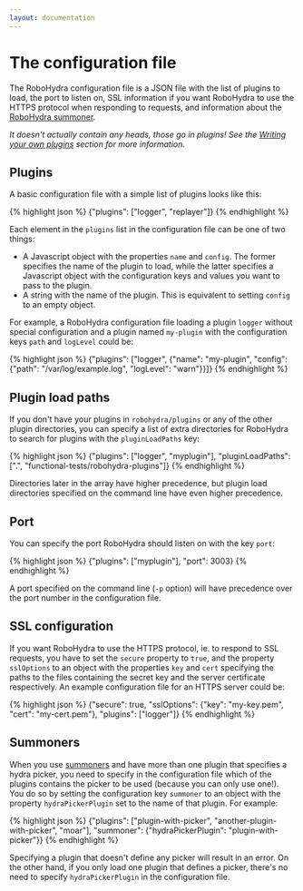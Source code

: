 ```yaml
---
layout: documentation
---
```


The configuration file
======================

The RoboHydra configuration file is a JSON file with the list of
plugins to load, the port to listen on, SSL information if you want
RoboHydra to use the HTTPS protocol when responding to requests, and
information about the [RoboHydra summoner](../summoners).

_It doesn't actually contain any heads, those go in plugins! See the
[Writing your own plugins](../plugins) section for more information._

Plugins
-------

A basic configuration file with a simple list of plugins looks like
this:

{% highlight json %}
{"plugins": ["logger", "replayer"]}
{% endhighlight %}

Each element in the `plugins` list in the configuration file can be
one of two things:

* A Javascript object with the properties `name` and `config`. The
former specifies the name of the plugin to load, while the latter
specifies a Javascript object with the configuration keys and values
you want to pass to the plugin.
* A string with the name of the plugin. This is equivalent to setting
`config` to an empty object.

For example, a RoboHydra configuration file loading a plugin `logger`
without special configuration and a plugin named `my-plugin` with the
configuration keys `path` and `logLevel` could be:

{% highlight json %}
{"plugins": ["logger",
             {"name": "my-plugin",
              "config": {"path": "/var/log/example.log",
                         "logLevel": "warn"}}]}
{% endhighlight %}

Plugin load paths
-----------------

If you don't have your plugins in `robohydra/plugins` or any of the
other plugin directories, you can specify a list of extra directories
for RoboHydra to search for plugins with the `pluginLoadPaths` key:

{% highlight json %}
{"plugins": ["logger", "myplugin"],
 "pluginLoadPaths": [".", "functional-tests/robohydra-plugins"]}
{% endhighlight %}

Directories later in the array have higher precedence, but plugin load
directories specified on the command line have even higher precedence.


Port
----

You can specify the port RoboHydra should listen on with the key
`port`:

{% highlight json %}
{"plugins": ["myplugin"],
 "port": 3003}
{% endhighlight %}

A port specified on the command line (`-p` option) will have
precedence over the port number in the configuration file.


SSL configuration
-----------------

If you want RoboHydra to use the HTTPS protocol, ie. to respond to SSL
requests, you have to set the `secure` property to `true`, and the
property `sslOptions` to an object with the properties `key` and
`cert` specifying the paths to the files containing the secret key and
the server certificate respectively. An example configuration file for
an HTTPS server could be:

{% highlight json %}
{"secure": true,
 "sslOptions": {"key":  "my-key.pem",
                "cert": "my-cert.pem"},
 "plugins": ["logger"]}
{% endhighlight %}


Summoners
---------

When you use [summoners](../summoners) and have more than one plugin
that specifies a hydra picker, you need to specify in the
configuration file which of the plugins contains the picker to be used
(because you can only use one!). You do so by setting the
configuration key `summoner` to an object with the property
`hydraPickerPlugin` set to the name of that plugin. For example:

{% highlight json %}
{"plugins": ["plugin-with-picker", "another-plugin-with-picker", "moar"],
 "summoner": {"hydraPickerPlugin": "plugin-with-picker"}}
{% endhighlight %}

Specifying a plugin that doesn't define any picker will result in an
error. On the other hand, if you only load one plugin that defines a
picker, there's no need to specify `hydraPickerPlugin` in the
configuration file.
